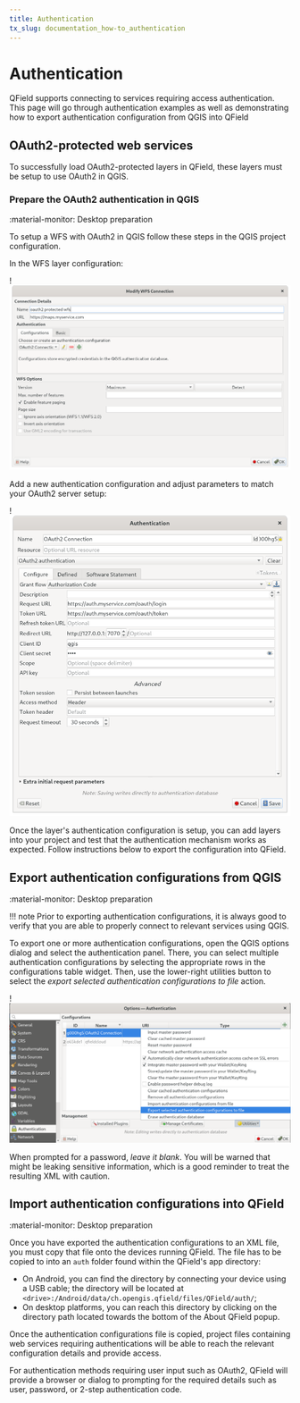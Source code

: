 ```yaml
---
title: Authentication
tx_slug: documentation_how-to_authentication
---
```


# Authentication

QField supports connecting to services requiring access authentication. This page will go through authentication examples as well as demonstrating how to export authentication configuration from QGIS into QField

## OAuth2-protected web services

To successfully load OAuth2-protected layers in QField, these layers must be setup to use OAuth2 in QGIS.

### Prepare the OAuth2 authentication in QGIS
:material-monitor: Desktop preparation

To setup a WFS with OAuth2 in QGIS follow these steps in the QGIS project configuration.

In the WFS layer configuration:

!![widgets](../assets/images/oauth2_setup_wfs.png)

Add a new authentication configuration and adjust parameters to match your OAuth2 server setup:

!![widgets](../assets/images/oauth2_setup_auth.png)

Once the layer's authentication configuration is setup, you can add layers into your project and test that the authentication mechanism works as expected. Follow instructions below to export the configuration into QField.

## Export authentication configurations from QGIS
:material-monitor: Desktop preparation

!!! note
    Prior to exporting authentication configurations, it is always good to verify that you are able to properly connect to relevant services using QGIS.

To export one or more authentication configurations, open the QGIS options dialog and select the authentication panel. There, you can select multiple authentication configurations by selecting the appropriate rows in the configurations table widget. Then, use the lower-right utilities button to select the *export selected authentication configurations to file* action.

!![widgets](../assets/images/oauth2_export_config.png)

When prompted for a password, *leave it blank*. You will be warned that might be leaking sensitive information, which is a good reminder to treat the resulting XML with caution.

## Import authentication configurations into QField
:material-monitor: Desktop preparation

Once you have exported the authentication configurations to an XML file, you must copy that file onto the devices running QField. The file has to be copied to into an `auth` folder found within the QField's app directory:

- On Android, you can find the directory by connecting your device using a USB cable; the directory will be located at `<drive>:/Android/data/ch.opengis.qfield/files/QField/auth/`;
- On desktop platforms, you can reach this directory by clicking on the directory path located towards the bottom of the About QField popup.

Once the authentication configurations file is copied, project files containing web services requiring authentications will be able to reach the relevant configuration details and provide access.

For authentication methods requiring user input such as OAuth2, QField will provide a browser or dialog to prompting for the required details such as user, password, or 2-step authentication code.
